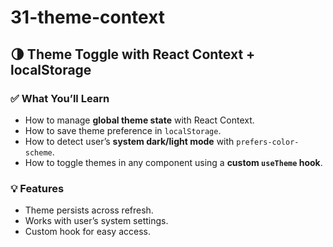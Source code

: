 # 31-theme-context

## 🌗 Theme Toggle with React Context + localStorage

### ✅ What You’ll Learn

- How to manage **global theme state** with React Context.
- How to save theme preference in `localStorage`.
- How to detect user’s **system dark/light mode** with `prefers-color-scheme`.
- How to toggle themes in any component using a **custom `useTheme` hook**.

### 💡 Features

- Theme persists across refresh.
- Works with user’s system settings.
- Custom hook for easy access.